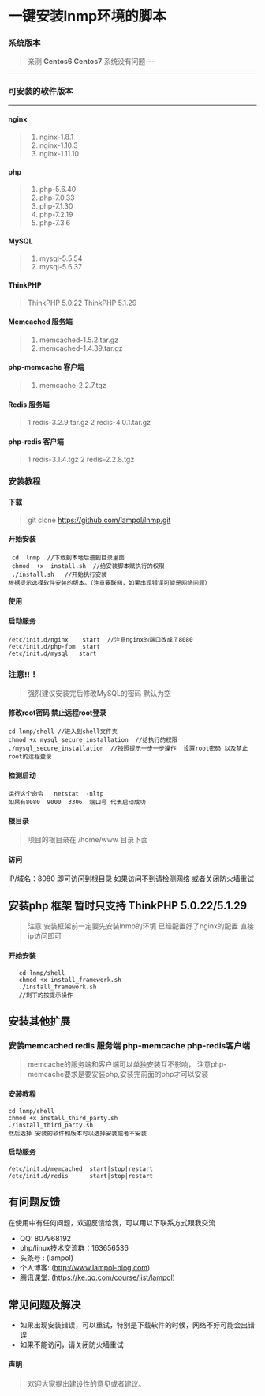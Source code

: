 # 一键安装lnmp环境的脚本
### 系统版本

>亲测 **Centos6 Centos7** 系统没有问题---


------------

### 可安装的软件版本

------------

#### nginx
>1. nginx-1.8.1
>2. nginx-1.10.3
>3. nginx-1.11.10

#### php
>1. php-5.6.40
>2. php-7.0.33
>3. php-7.1.30
>4. php-7.2.19
>5. php-7.3.6

#### MySQL
>1. mysql-5.5.54
>2. mysql-5.6.37

#### ThinkPHP
>  ThinkPHP 5.0.22
>  ThinkPHP 5.1.29

#### Memcached 服务端
>1. memcached-1.5.2.tar.gz 
>2. memcached-1.4.39.tar.gz

#### php-memcache 客户端
>1. memcache-2.2.7.tgz

#### Redis 服务端
>1 redis-3.2.9.tar.gz
>2 redis-4.0.1.tar.gz

#### php-redis 客户端
>1 redis-3.1.4.tgz
>2 redis-2.2.8.tgz

### 安装教程
####  下载

> git clone  https://github.com/lampol/lnmp.git

#### 开始安装

```
 cd  lnmp  //下载到本地后进到目录里面
 chmod  +x  install.sh  //给安装脚本赋执行的权限
 ./install.sh   //开始执行安装
根据提示选择软件安装的版本。（注意要联网，如果出现错误可能是网络问题） 
```
#### 使用
#### 启动服务

```
/etc/init.d/nginx    start  //注意nginx的端口改成了8080
/etc/init.d/php-fpm  start 
/etc/init.d/mysql   start
```
### 注意!!！

> 强烈建议安装完后修改MySQL的密码  默认为空

#### 修改root密码 禁止远程root登录

```
cd lnmp/shell //进入到shell文件夹 
chmod +x mysql_secure_installation  //给执行的权限
./mysql_secure_installation  //按照提示一步一步操作  设置root密码 以及禁止root的远程登录

```

#### 检测启动
```
运行这个命令   netstat  -nltp 
如果有8080  9000  3306  端口号 代表启动成功

```
#### 根目录
> 项目的根目录在  /home/www  目录下面

#### 访问
IP/域名：8080  即可访问到根目录
如果访问不到请检测网络 或者关闭防火墙重试

## 安装php 框架 暂时只支持 ThinkPHP 5.0.22/5.1.29

> 注意 安装框架前一定要先安装lnmp的环境
> 已经配置好了nginx的配置 直接ip访问即可 

#### 开始安装

```
   cd lnmp/shell
   chmod +x install_framework.sh
   ./install_framework.sh 
   //剩下的按提示操作

```

## 安装其他扩展 

### 安装memcached redis 服务端 php-memcache php-redis客户端  

> memcache的服务端和客户端可以单独安装互不影响，
> 注意php-memcache要求是要安装php,安装完前面的php才可以安装

#### 安装教程

```
cd lnmp/shell
chmod +x install_third_party.sh
./install_third_party.sh
然后选择 安装的软件和版本可以选择安装或者不安装

```

#### 启动服务


```
/etc/init.d/memcached  start|stop|restart
/etc/init.d/redis      start|stop|restart

```

## 有问题反馈
在使用中有任何问题，欢迎反馈给我，可以用以下联系方式跟我交流

* QQ: 807968192 
* php/linux技术交流群：163656536
* 头条号 : (lampol)
* 个人博客: (http://www.lampol-blog.com)
* 腾讯课堂: (https://ke.qq.com/course/list/lampol)

## 常见问题及解决
* 如果出现安装错误，可以重试，特别是下载软件的时候，网络不好可能会出错误
* 如果不能访问，请关闭防火墙重试

#### 声明
> 欢迎大家提出建设性的意见或者建议。
